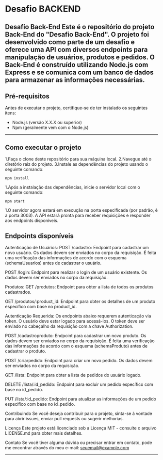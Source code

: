 # Desafio BACKEND
Desafio Back-End
Este é o repositório do projeto Back-End do "Desafio Back-End". O projeto foi desenvolvido como parte de um desafio e oferece uma API com diversos endpoints para manipulação de usuários, produtos e pedidos. O Back-End é construído utilizando Node.js com Express e se comunica com um banco de dados para armazenar as informações necessárias.
---

## Pré-requisitos
Antes de executar o projeto, certifique-se de ter instalado os seguintes itens:

- Node.js (versão X.X.X ou superior)
- Npm (geralmente vem com o Node.js)

---

## Como executar o projeto
1.Faça o clone deste repositório para sua máquina local.
2.Navegue até o diretório raiz do projeto.
3.Instale as dependências do projeto usando o seguinte comando:

`npm install`

1.Após a instalação das dependências, inicie o servidor local com o seguinte comando:

`npm start`

1.O servidor agora estará em execução na porta especificada (por padrão, é a porta 3003). A API estará pronta para receber requisições e responder aos endpoints disponíveis.

## Endpoints disponíveis
Autenticação de Usuários:
POST /cadastro: Endpoint para cadastrar um novo usuário. Os dados devem ser enviados no corpo da requisição. É feita uma verificação das informações de acordo com o esquema (schemaUsuarios) antes de cadastrar o usuário.

POST /login: Endpoint para realizar o login de um usuário existente. Os dados devem ser enviados no corpo da requisição.

Produtos:
GET /produtos: Endpoint para obter a lista de todos os produtos cadastrados.

GET /produtos/:product_id: Endpoint para obter os detalhes de um produto específico com base no product_id.

Autenticação Requerida:
Os endpoints abaixo requerem autenticação via token. O usuário deve estar logado para acessá-los. O token deve ser enviado no cabeçalho da requisição com a chave Authorization.

POST /cadastroproduto: Endpoint para cadastrar um novo produto. Os dados devem ser enviados no corpo da requisição. É feita uma verificação das informações de acordo com o esquema (schemaProduto) antes de cadastrar o produto.

POST /criarpedido: Endpoint para criar um novo pedido. Os dados devem ser enviados no corpo da requisição.

GET /lista: Endpoint para obter a lista de pedidos do usuário logado.

DELETE /lista/:id_pedido: Endpoint para excluir um pedido específico com base no id_pedido.

PUT /lista/:id_pedido: Endpoint para atualizar as informações de um pedido específico com base no id_pedido.

Contribuindo
Se você deseja contribuir para o projeto, sinta-se à vontade para abrir issues, enviar pull requests ou sugerir melhorias.

Licença
Este projeto está licenciado sob a Licença MIT - consulte o arquivo LICENSE.md para obter mais detalhes.

Contato
Se você tiver alguma dúvida ou precisar entrar em contato, pode me encontrar através do meu e-mail: seuemail@example.com

---

